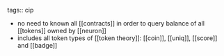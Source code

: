 tags:: cip

- no need to known all [[contracts]] in order to query balance of all [[tokens]] owned by [[neuron]]
- includes all token types of [[token theory]]: [[coin]], [[uniq]], [[score]] and [[badge]]